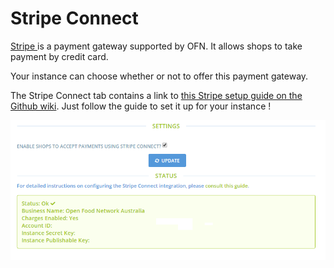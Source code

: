 # Stripe Connect

[Stripe ](https://stripe.com/au)is a payment gateway supported by OFN. It allows shops to take payment by credit card.

Your instance can choose whether or not to offer this payment gateway.

The Stripe Connect tab contains a link to [this Stripe setup guide on the Github wiki](https://github.com/openfoodfoundation/openfoodnetwork/wiki/Setting-up-Stripe-on-an-OFN-instance). Just follow the guide to set it up for your instance !

![](../.gitbook/assets/StripeConnect.png)
